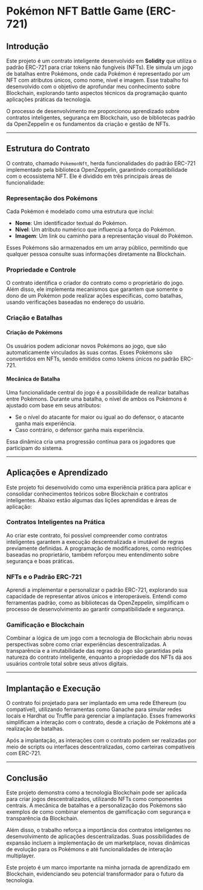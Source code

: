 # Pokémon NFT Battle Game (ERC-721)

## Introdução

Este projeto é um contrato inteligente desenvolvido em **Solidity** que utiliza o padrão ERC-721 para criar tokens não fungíveis (NFTs). Ele simula um jogo de batalhas entre Pokémons, onde cada Pokémon é representado por um NFT com atributos únicos, como nome, nível e imagem. Esse trabalho foi desenvolvido com o objetivo de aprofundar meu conhecimento sobre Blockchain, explorando tanto aspectos técnicos da programação quanto aplicações práticas da tecnologia.

O processo de desenvolvimento me proporcionou aprendizado sobre contratos inteligentes, segurança em Blockchain, uso de bibliotecas padrão da OpenZeppelin e os fundamentos da criação e gestão de NFTs.

---

## Estrutura do Contrato

O contrato, chamado `PokemonNft`, herda funcionalidades do padrão ERC-721 implementado pela biblioteca OpenZeppelin, garantindo compatibilidade com o ecossistema NFT. Ele é dividido em três principais áreas de funcionalidade:

### Representação dos Pokémons

Cada Pokémon é modelado como uma estrutura que inclui:
- **Nome**: Um identificador textual do Pokémon.
- **Nível**: Um atributo numérico que influencia a força do Pokémon.
- **Imagem**: Um link ou caminho para a representação visual do Pokémon.

Esses Pokémons são armazenados em um array público, permitindo que qualquer pessoa consulte suas informações diretamente na Blockchain.

### Propriedade e Controle

O contrato identifica o criador do contrato como o proprietário do jogo. Além disso, ele implementa mecanismos que garantem que somente o dono de um Pokémon pode realizar ações específicas, como batalhas, usando verificações baseadas no endereço do usuário.

### Criação e Batalhas

#### Criação de Pokémons

Os usuários podem adicionar novos Pokémons ao jogo, que são automaticamente vinculados às suas contas. Esses Pokémons são convertidos em NFTs, sendo emitidos como tokens únicos no padrão ERC-721.

#### Mecânica de Batalha

Uma funcionalidade central do jogo é a possibilidade de realizar batalhas entre Pokémons. Durante uma batalha, o nível de ambos os Pokémons é ajustado com base em seus atributos:
- Se o nível do atacante for maior ou igual ao do defensor, o atacante ganha mais experiência.
- Caso contrário, o defensor ganha mais experiência.

Essa dinâmica cria uma progressão contínua para os jogadores que participam do sistema.

---

## Aplicações e Aprendizado

Este projeto foi desenvolvido como uma experiência prática para aplicar e consolidar conhecimentos teóricos sobre Blockchain e contratos inteligentes. Abaixo estão algumas das lições aprendidas e áreas de aplicação:

### Contratos Inteligentes na Prática

Ao criar este contrato, foi possível compreender como contratos inteligentes garantem a execução descentralizada e imutável de regras previamente definidas. A programação de modificadores, como restrições baseadas no proprietário, também reforçou meu entendimento sobre segurança e boas práticas.

### NFTs e o Padrão ERC-721

Aprendi a implementar e personalizar o padrão ERC-721, explorando sua capacidade de representar ativos únicos e interoperáveis. Entendi como ferramentas padrão, como as bibliotecas da OpenZeppelin, simplificam o processo de desenvolvimento ao garantir compatibilidade e segurança.

### Gamificação e Blockchain

Combinar a lógica de um jogo com a tecnologia de Blockchain abriu novas perspectivas sobre como criar experiências descentralizadas. A transparência e a imutabilidade das regras do jogo são garantidas pela natureza do contrato inteligente, enquanto a propriedade dos NFTs dá aos usuários controle total sobre seus ativos digitais.

---

## Implantação e Execução

O contrato foi projetado para ser implantado em uma rede Ethereum (ou compatível), utilizando ferramentas como Ganache para simular redes locais e Hardhat ou Truffle para gerenciar a implantação. Esses frameworks simplificam a interação com o contrato, desde a criação de Pokémons até a realização de batalhas.

Após a implantação, as interações com o contrato podem ser realizadas por meio de scripts ou interfaces descentralizadas, como carteiras compatíveis com ERC-721.

---

## Conclusão

Este projeto demonstra como a tecnologia Blockchain pode ser aplicada para criar jogos descentralizados, utilizando NFTs como componentes centrais. A mecânica de batalhas e a personalização dos Pokémons são exemplos de como combinar elementos de gamificação com segurança e transparência da Blockchain.

Além disso, o trabalho reforça a importância dos contratos inteligentes no desenvolvimento de aplicações descentralizadas. Suas possibilidades de expansão incluem a implementação de um marketplace, novas dinâmicas de evolução para os Pokémons e até funcionalidades de interação multiplayer. 

Este projeto é um marco importante na minha jornada de aprendizado em Blockchain, evidenciando seu potencial transformador para o futuro da tecnologia.

